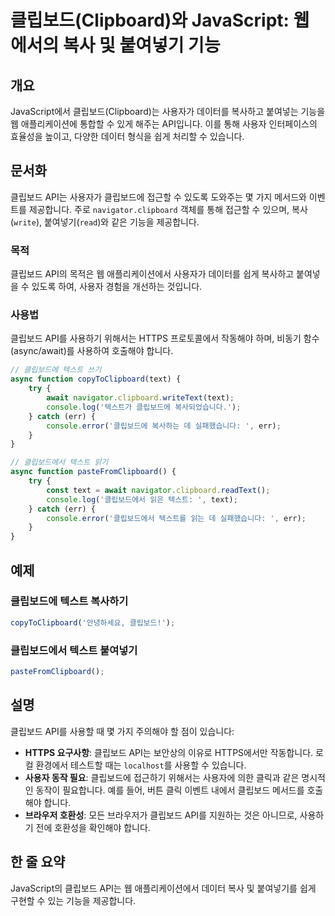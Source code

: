 <!--
Meta Description: # 클립보드(Clipboard)와 JavaScript: 웹에서의 복사 및 붙여넣기 기능 ## 개요 JavaScript에서 클립보드(Clipboard)는 사용자가 데이터를 복사하고 붙여넣는 기능을 웹 애플리케이션에 통합할 수 있게 해주는 API입니다. 이를 통해 사용자 ...
Meta Keywords: 클립보드, 클립보드에, clipboard, 텍스트, javascript
-->

# 클립보드(Clipboard)와 JavaScript: 웹에서의 복사 및 붙여넣기 기능

## 개요
JavaScript에서 클립보드(Clipboard)는 사용자가 데이터를 복사하고 붙여넣는 기능을 웹 애플리케이션에 통합할 수 있게 해주는 API입니다. 이를 통해 사용자 인터페이스의 효율성을 높이고, 다양한 데이터 형식을 쉽게 처리할 수 있습니다.

## 문서화
클립보드 API는 사용자가 클립보드에 접근할 수 있도록 도와주는 몇 가지 메서드와 이벤트를 제공합니다. 주로 `navigator.clipboard` 객체를 통해 접근할 수 있으며, 복사(`write`), 붙여넣기(`read`)와 같은 기능을 제공합니다.

### 목적
클립보드 API의 목적은 웹 애플리케이션에서 사용자가 데이터를 쉽게 복사하고 붙여넣을 수 있도록 하여, 사용자 경험을 개선하는 것입니다.

### 사용법
클립보드 API를 사용하기 위해서는 HTTPS 프로토콜에서 작동해야 하며, 비동기 함수(async/await)를 사용하여 호출해야 합니다.

```javascript
// 클립보드에 텍스트 쓰기
async function copyToClipboard(text) {
    try {
        await navigator.clipboard.writeText(text);
        console.log('텍스트가 클립보드에 복사되었습니다.');
    } catch (err) {
        console.error('클립보드에 복사하는 데 실패했습니다: ', err);
    }
}

// 클립보드에서 텍스트 읽기
async function pasteFromClipboard() {
    try {
        const text = await navigator.clipboard.readText();
        console.log('클립보드에서 읽은 텍스트: ', text);
    } catch (err) {
        console.error('클립보드에서 텍스트를 읽는 데 실패했습니다: ', err);
    }
}
```

## 예제
### 클립보드에 텍스트 복사하기
```javascript
copyToClipboard('안녕하세요, 클립보드!');
```

### 클립보드에서 텍스트 붙여넣기
```javascript
pasteFromClipboard();
```

## 설명
클립보드 API를 사용할 때 몇 가지 주의해야 할 점이 있습니다:
- **HTTPS 요구사항**: 클립보드 API는 보안상의 이유로 HTTPS에서만 작동합니다. 로컬 환경에서 테스트할 때는 `localhost`를 사용할 수 있습니다.
- **사용자 동작 필요**: 클립보드에 접근하기 위해서는 사용자에 의한 클릭과 같은 명시적인 동작이 필요합니다. 예를 들어, 버튼 클릭 이벤트 내에서 클립보드 메서드를 호출해야 합니다.
- **브라우저 호환성**: 모든 브라우저가 클립보드 API를 지원하는 것은 아니므로, 사용하기 전에 호환성을 확인해야 합니다.

## 한 줄 요약
JavaScript의 클립보드 API는 웹 애플리케이션에서 데이터 복사 및 붙여넣기를 쉽게 구현할 수 있는 기능을 제공합니다.